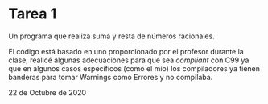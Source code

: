 # Tarea 1

Un programa que realiza suma y resta de números racionales.

El código está basado en uno proporcionado por el profesor durante la clase,
realicé algunas adecuaciones para que sea _compliant_ con C99 ya que en algunos
casos específicos (como el mío) los compiladores ya tienen banderas para 
tomar Warnings como Errores y no compilaba.

22 de Octubre de 2020

